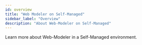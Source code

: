 ```yaml
---
id: overview
title: "Web Modeler on Self-Managed"
sidebar_label: "Overview"
description: "About Web-Modeler on Self-Managed"
---
```


Learn more about Web-Modeler in a Self-Managed environment.
